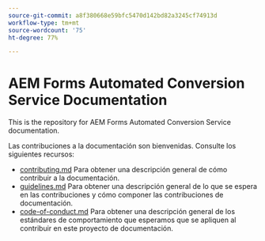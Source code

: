 ```yaml
---
source-git-commit: a8f380668e59bfc5470d142bd82a3245cf74913d
workflow-type: tm+mt
source-wordcount: '75'
ht-degree: 77%

---
```

# AEM Forms Automated Conversion Service Documentation

This is the repository for AEM Forms Automated Conversion Service documentation.

Las contribuciones a la documentación son bienvenidas. Consulte los siguientes recursos:

* [contributing.md](contributing.md) Para obtener una descripción general de cómo contribuir a la documentación.
* [guidelines.md](guidelines.md) Para obtener una descripción general de lo que se espera en las contribuciones y cómo componer las contribuciones de documentación.
* [code-of-conduct.md](code-of-conduct.md) Para obtener una descripción general de los estándares de comportamiento que esperamos que se apliquen al contribuir en este proyecto de documentación.

